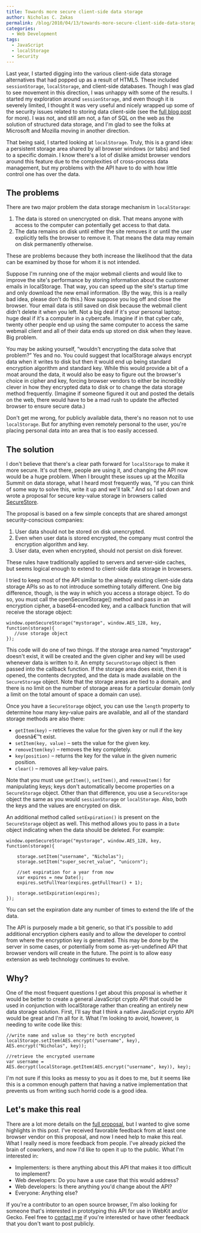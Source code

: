 ```yaml
---
title: Towards more secure client-side data storage
author: Nicholas C. Zakas
permalink: /blog/2010/04/13/towards-more-secure-client-side-data-storage/
categories:
  - Web Development
tags:
  - JavaScript
  - localStorage
  - Security
---
```

Last year, I started digging into the various client-side data storage alternatives that had popped up as a result of HTML5. These included `sessionStorage`, `localStorage`, and client-side databases. Though I was glad to see movement in this direction, I was unhappy with some of the results. I started my exploration around `sessionStorage`, and even though it is severely limited, I thought it was very useful and nicely wrapped up some of the security issues related to storing data client-side (see the [full blog post][1] for more). I was not, and still am not, a fan of SQL on the web as the solution of structured data storage, and I'm glad to see the folks at Microsoft and Mozilla moving in another direction.

That being said, I started looking at `localStorage`. Truly, this is a grand idea: a persistent storage area shared by all browser windows (or tabs) and tied to a specific domain. I know there's a lot of dislike amidst browser vendors around this feature due to the complexities of cross-process data management, but my problems with the API have to do with how little control one has over the data.

## The problems

There are two major problem the data storage mechanism in `localStorage`:

  1. The data is stored on unencrypted on disk. That means anyone with access to the computer can potentially get access to that data.
  2. The data remains on disk until either the site removes it or until the user explicitly tells the browser to remove it. That means the data may remain on disk permanently otherwise.

These are problems because they both increase the likelihood that the data can be examined by those for whom it is not intended.

Suppose I'm running one of the major webmail clients and would like to improve the site's performance by storing information about the customer emails in localStorage. That way, you can speed up the site's startup time and only download the new email information. (By the way, this is a really bad idea, please don't do this.) Now suppose you log off and close the browser. Your email data is still saved on disk because the webmail client didn't delete it when you left. Not a big deal if it's your personal laptop; huge deal if it's a computer in a cybercafe. Imagine if in that cyber cafe, twenty other people end up using the same computer to access the same webmail client and all of their data ends up stored on disk when they leave. Big problem.

You may be asking yourself, &#8220;wouldn't encrypting the data solve that problem?&#8221; Yes and no. You could suggest that localStorage always encrypt data when it writes to disk but then it would end up being standard encryption algorithm and standard key. While this would provide a bit of a moat around the data, it would also be easy to figure out the browser's choice in cipher and key, forcing browser vendors to either be incredibly clever in how they encrypted data to disk or to change the data storage method frequently. (Imagine if someone figured it out and posted the details on the web, there would have to be a mad rush to update the affected browser to ensure secure data.)

Don't get me wrong, for publicly available data, there's no reason not to use `localStorage`. But for anything even remotely personal to the user, you're placing personal data into an area that is too easily accessed.

## The solution

I don't believe that there's a clear path forward for `localStorage` to make it more secure. It's out there, people are using it, and changing the API now would be a huge problem. When I brought these issues up at the Mozilla Summit on data storage, what I heard most frequently was, &#8220;if you can think of some way to solve this, write it up and we'll talk.&#8221; And so I sat down and wrote a proposal for secure key-value storage in browsers called [SecureStore][2].

The proposal is based on a few simple concepts that are shared amongst security-conscious companies:

  1. User data should not be stored on disk unencrypted.
  2. Even when user data is stored encrypted, the company must control the encryption algorithm and key.
  3. User data, even when encrypted, should not persist on disk forever.

These rules have traditionally applied to servers and server-side caches, but seems logical enough to extend to client-side data storage in browsers.

I tried to keep most of the API similar to the already existing client-side data storage APIs so as to not introduce something totally different. One big difference, though, is the way in which you access a storage object. To do so, you must call the openSecureStorage() method and pass in an encryption cipher, a base64-encoded key, and a callback function that will receive the storage object:

    window.openSecureStorage("mystorage", window.AES_128, key, function(storage){
       //use storage object
    });

This code will do one of two things. If the storage area named &#8220;mystorage&#8221; doesn't exist, it will be created and the given cipher and key will be used whenever data is written to it. An empty `SecureStorage` object is then passed into the callback function. If the storage area does exist, then it is opened, the contents decrypted, and the data is made available on the `SecureStorage` object. Note that the storage areas are tied to a domain, and there is no limit on the number of storage areas for a particular domain (only a limit on the total amount of space a domain can use).

Once you have a `SecureStorage` object, you can use the `length` property to determine how many key-value pairs are available, and all of the standard storage methods are also there:

  * `getItem(key)` &#8211; retrieves the value for the given key or null if the key doesnâ€™t exist.
  * `setItem(key, value)` &#8211; sets the value for the given key.
  * `removeItem(key)` &#8211; removes the key completely.
  * `key(position)` &#8211; returns the key for the value in the given numeric position.
  * `clear()` &#8211; removes all key-value pairs.

Note that you must use `getItem()`, `setItem()`, and `removeItem()` for manipulating keys; keys don't automatically become properties on a `SecureStorage` object. Other than that difference, you use a `SecureStorage` object the same as you would `sessionStorage` or `localStorage`. Also, both the keys and the values are encrypted on disk.

An additional method called `setExpiration()` is present on the `SecureStorage` object as well. This method allows you to pass in a `Date` object indicating when the data should be deleted. For example:

    window.openSecureStorage("mystorage", window.AES_128, key, function(storage){
    
        storage.setItem("username", "Nicholas");
        storage.setItem("super_secret_value", "unicorn");
    
        //set expiration for a year from now
        var expires = new Date();
        expires.setFullYear(expires.getFullYear() + 1);
    
        storage.setExpiration(expires);
    });

You can set the expiration date any number of times to extend the life of the data.

The API is purposely made a bit generic, so that it's possible to add additional encryption ciphers easily and to allow the developer to control from where the encryption key is generated. This may be done by the server in some cases, or potentially from some as-yet-undefined API that browser vendors will create in the future. The point is to allow easy extension as web technology continues to evolve.

## Why?

One of the most frequent questions I get about this proposal is whether it would be better to create a general JavaScript crypto API that could be used in conjunction with localStorage rather than creating an entirely new data storage solution. First, I'll say that I think a native JavaScript crypto API would be great and I'm all for it. What I'm looking to avoid, however, is needing to write code like this:

    //write name and value so they're both encrypted
    localStorage.setItem(AES.encrypt("username", key), AES.encrypt("Nicholas", key));
    
    //retrieve the encrypted username
    var username = AES.decrypt(localStorage.getItem(AES.encrypt("username", key)), key);

I'm not sure if this looks as messy to you as it does to me, but it seems like this is a common enough pattern that having a native implementation that prevents us from writing such horrid code is a good idea.

## Let's make this real

There are a lot more details on the [full proposal][2], but I wanted to give some highlights in this post. I've received favorable feedback from at least one browser vendor on this proposal, and now I need help to make this real. What I really need is more feedback from people. I've already picked the brain of coworkers, and now I'd like to open it up to the public. What I'm interested in:

  * Implementers: is there anything about this API that makes it too difficult to implement?
  * Web developers: Do you have a use case that this would address?
  * Web developers: Is there anything you'd change about the API?
  * Everyone: Anything else?

If you're a contributor to an open source browser, I'm also looking for someone that's interested in prototyping this API for use in WebKit and/or Gecko. Feel free to [contact me][3] if you're interested or have other feedback that you don't want to post publicly.

 [1]: {{site.url}}/blog/2009/07/21/introduction-to-sessionstorage/
 [2]: {{site.url}}/blog/securestore-proposal/
 [3]: {{site.url}}/contact/
